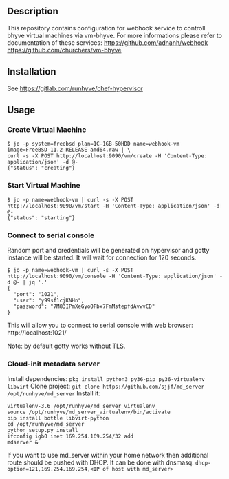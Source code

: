 ## Description

This repository contains configuration for webhook service to controll bhyve virtual machines via vm-bhyve.
For more informations please refer to documentation of these services:
https://github.com/adnanh/webhook
https://github.com/churchers/vm-bhyve 

## Installation

See https://gitlab.com/runhyve/chef-hypervisor

## Usage

### Create Virtual Machine
```
$ jo -p system=freebsd plan=1C-1GB-50HDD name=webhook-vm image=FreeBSD-11.2-RELEASE-amd64.raw | \
curl -s -X POST http://localhost:9090/vm/create -H 'Content-Type: application/json' -d @-
{"status": "creating"}
```

### Start Virtual Machine
```
$ jo -p name=webhook-vm | curl -s -X POST http://localhost:9090/vm/start -H 'Content-Type: application/json' -d @-
{"status": "starting"}
```

### Connect to serial console 

Random port and credentials will be generated on hypervisor and gotty instance will be started. It will wait for connection for 120 seconds.

```
$ jo -p name=webhook-vm | curl -s -X POST http://localhost:9090/vm/console -H 'Content-Type: application/json' -d @- | jq '.'
{
  "port": "1021",
  "user": "y99sf1cjKNHn",
  "password": "7M83IPmXeGyo0Fbx7FmMstepfdAvwvCD"
}
```

This will allow you to connect to serial console with web browser: http://localhost:1021/

Note: by default gotty works without TLS.

### Cloud-init metadata server

Install dependencies:
`pkg install python3 py36-pip py36-virtualenv libvirt`
Clone project:
`git clone https://github.com/sjjf/md_server /opt/runhyve/md_server`
Install it:
```
virtualenv-3.6 /opt/runhyve/md_server_virtualenv
source /opt/runhyve/md_server_virtualenv/bin/activate
pip install bottle libvirt-python
cd /opt/runhyve/md_server
python setup.py install
ifconfig igb0 inet 169.254.169.254/32 add
mdserver &
```

If you want to use md_server within your home network then additional route should be pushed with DHCP.
It can be done with dnsmasq:
`
dhcp-option=121,169.254.169.254,<IP of host with md_server>
`
